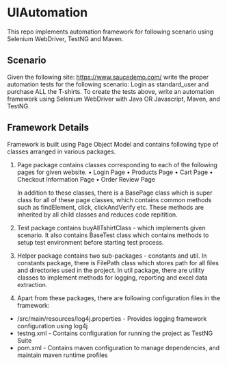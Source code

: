# UIAutomation

This repo implements automation framework for following scenario using Selenium WebDriver, TestNG and Maven.

## Scenario

Given the following site: https://www.saucedemo.com/ write the proper automation tests for the following scenario: Login as standard_user and purchase ALL the T-shirts. To create the tests above, write an automation framework using Selenium WebDriver with Java OR Javascript, Maven, and TestNG.

## Framework Details

Framework is built using Page Object Model and contains following type of classes arranged in various packages.

1. Page package contains classes corresponding to each of the following pages for given website.
   • Login Page
   • Products Page
   • Cart Page
   • Checkout Information Page
   • Order Review Page
   
   In addition to these classes, there is a BasePage class which is super class for all of these page classes, which contains common methods such as findElement, click, clickAndVerify etc. These methods are inherited by all child classes and reduces code repitition.

2. Test package contains buyAllTshirtClass - which implements given scenario. It also contains BaseTest class which contains methods to setup test environment before starting test process.

3. Helper package contains two sub-packages - constants and util. 
In constants package, there is FilePath class which stores path for all files and directories used in the project. 
In util package, there are utility classes to implement methods for logging, reporting and excel data extraction.

4. Apart from these packages, there are following configuration files in the framework:
 - /src/main/resources/log4j.properties - Provides logging framework configuration using log4j
 - testng.xml - Contains configuration for running the project as TestNG Suite
 - pom.xml - Contains maven configuration to manage dependencies, and maintain maven runtime profiles    
